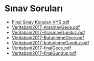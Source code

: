 # Sınav Soruları

<!--Index-->

- [Final Sınav Konuları VYS.pdf](https://github.com//yedhrab/IstanbulUniversity-CE/raw/master/3.%20S%C4%B1n%C4%B1f%201.%20D%C3%B6nem%20Notlar%C4%B1/Veritaban%C4%B1%20Y%C3%B6netim%20Sistemleri/S%C4%B1nav%20Sorular%C4%B1/Final%20S%C4%B1nav%20Konular%C4%B1%20VYS.pdf)
- [Veritabani2017-ArasinavGece.pdf](https://github.com//yedhrab/IstanbulUniversity-CE/raw/master/3.%20S%C4%B1n%C4%B1f%201.%20D%C3%B6nem%20Notlar%C4%B1/Veritaban%C4%B1%20Y%C3%B6netim%20Sistemleri/S%C4%B1nav%20Sorular%C4%B1/Veritabani2017-ArasinavGece.pdf)
- [Veritabani2017-ArasinavGunduz.pdf](https://github.com//yedhrab/IstanbulUniversity-CE/raw/master/3.%20S%C4%B1n%C4%B1f%201.%20D%C3%B6nem%20Notlar%C4%B1/Veritaban%C4%B1%20Y%C3%B6netim%20Sistemleri/S%C4%B1nav%20Sorular%C4%B1/Veritabani2017-ArasinavGunduz.pdf)
- [Veritabani2017-ButunlemeGece.pdf](https://github.com//yedhrab/IstanbulUniversity-CE/raw/master/3.%20S%C4%B1n%C4%B1f%201.%20D%C3%B6nem%20Notlar%C4%B1/Veritaban%C4%B1%20Y%C3%B6netim%20Sistemleri/S%C4%B1nav%20Sorular%C4%B1/Veritabani2017-ButunlemeGece.pdf)
- [Veritabani2017-butunlemeGunduz.pdf](https://github.com//yedhrab/IstanbulUniversity-CE/raw/master/3.%20S%C4%B1n%C4%B1f%201.%20D%C3%B6nem%20Notlar%C4%B1/Veritaban%C4%B1%20Y%C3%B6netim%20Sistemleri/S%C4%B1nav%20Sorular%C4%B1/Veritabani2017-butunlemeGunduz.pdf)
- [Veritabani2017-finalGece.pdf](https://github.com//yedhrab/IstanbulUniversity-CE/raw/master/3.%20S%C4%B1n%C4%B1f%201.%20D%C3%B6nem%20Notlar%C4%B1/Veritaban%C4%B1%20Y%C3%B6netim%20Sistemleri/S%C4%B1nav%20Sorular%C4%B1/Veritabani2017-finalGece.pdf)
- [Veritabani2017-finalGunduz.pdf](https://github.com//yedhrab/IstanbulUniversity-CE/raw/master/3.%20S%C4%B1n%C4%B1f%201.%20D%C3%B6nem%20Notlar%C4%B1/Veritaban%C4%B1%20Y%C3%B6netim%20Sistemleri/S%C4%B1nav%20Sorular%C4%B1/Veritabani2017-finalGunduz.pdf)

<!--Index-->
